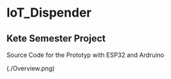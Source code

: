 # IoT_Dispender

## Kete Semester Project
Source Code for the Prototyp with ESP32 and Ardruino

(./Overview.png)
